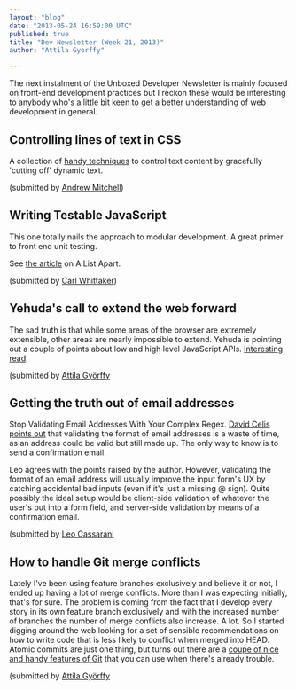```yaml
---
layout: "blog"
date: "2013-05-24 16:59:00 UTC"
published: true
title: "Dev Newsletter (Week 21, 2013)"
author: "Attila Gyorffy"

---
```


The next instalment of the Unboxed Developer Newsletter is mainly focused on front-end development practices but I reckon these would be interesting to anybody who's a little bit keen to get a better understanding of web development in general.

## Controlling lines of text in CSS

A collection of [handy techniques](http://css-tricks.com/line-clampin/) to control text content by gracefully 'cutting off' dynamic text.

(submitted by [Andrew Mitchell](http://www.unboxedconsulting.com/people/andrew-mitchell))

## Writing Testable JavaScript

This one totally nails the approach to modular development. A great primer to front end unit testing.

See [the article](http://alistapart.com/article/writing-testable-javascript) on A List Apart.

(submitted by [Carl Whittaker](http://www.unboxedconsulting.com/people/carl-whittaker))

## Yehuda's call to extend the web forward

The sad truth is that while some areas of the browser are extremely extensible, other areas are nearly impossible to extend. Yehuda is pointing out a couple of points about low and high level JavaScript APIs. [Interesting read](http://yehudakatz.com/2013/05/21/extend-the-web-forward/).

(submitted by [Attila Györffy]((http://www.unboxedconsulting.com/people/attila-gyorffy))

## Getting the truth out of email addresses

Stop Validating Email Addresses With Your Complex Regex. [David Celis](http://davidcel.is/about/) [points out](http://davidcel.is/blog/2012/09/06/stop-validating-email-addresses-with-regex/) that validating the format of email addresses is a waste of time, as an address could be valid but still made up. The only way to know is to send a confirmation email.

Leo agrees with the points raised by the author. However, validating the format of an email address will usually improve the input form's UX by catching accidental bad inputs (even if it's just a missing @ sign). Quite possibly the ideal setup would be client-side validation of whatever the user's put into a form field, and server-side validation by means of a confirmation email.

(submitted by [Leo Cassarani]((http://www.unboxedconsulting.com/people/leo-cassarani))

## How to handle Git merge conflicts

Lately I've been using feature branches exclusively and believe it or not, I ended up having a lot of merge conflicts. More than I was expecting initially, that's for sure. The problem is coming from the fact that I develop every story in its own feature branch exclusively and with the increased number of branches the number of merge conflicts also increase. A lot. So I started digging around the web looking for a set of sensible recommendations on how to write code that is less likely to conflict when merged into HEAD. Atomic commits are just one thing, but turns out there are a [coupe of nice and handy features of Git](http://weblog.masukomi.org/2008/07/12/handling-and-avoiding-conflicts-in-git) that you can use when there's already trouble.

(submitted by [Attila Györffy]((http://www.unboxedconsulting.com/people/attila-gyorffy))


